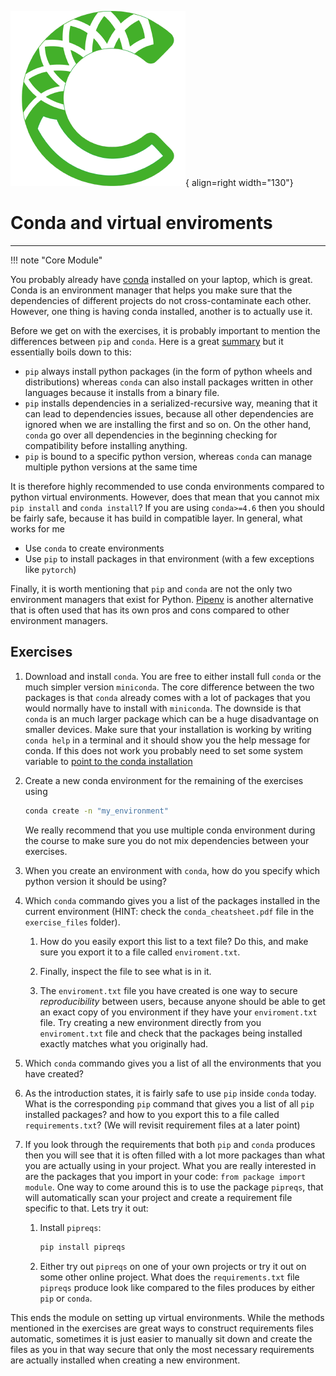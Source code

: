 ![Logo](../figures/icons/conda.png){ align=right width="130"}

# Conda and virtual enviroments

---

!!! note "Core Module"

You probably already have [conda](https://conda.io/projects/conda/en/latest/user-guide/getting-started.html) installed
on your laptop, which is great. Conda is an environment manager that helps you make sure that the dependencies of
different projects do not cross-contaminate each other. However, one thing is having conda installed, another is to
actually use it.

Before we get on with the exercises, it is probably important to mention the differences between `pip` and `conda`.
Here is a great [summary](https://www.anaconda.com/blog/understanding-conda-and-pip) but it essentially boils down
to this:

* `pip` always install python packages (in the form of python wheels and distributions) whereas `conda` can
  also install packages written in other languages because it installs from a binary file.
* `pip` installs dependencies in a serialized-recursive way, meaning that it can lead to dependencies issues,
  because all other dependencies are ignored when we are installing the first and so on. On the other hand, `conda`
  go over all dependencies in the beginning checking for compatibility before installing anything.
* `pip` is bound to a specific python version, whereas `conda` can manage multiple python versions at the same time

It is therefore highly recommended to use conda environments compared to python virtual environments. However, does that
mean that you cannot mix `pip install` and `conda install`? If you are using `conda>=4.6` then you should be fairly
safe, because it has build in compatible layer. In general, what works for me

* Use `conda` to create environments
* Use `pip` to install packages in that environment (with a few exceptions like `pytorch`)

Finally, it is worth mentioning that `pip` and `conda` are not the only two environment managers that exist for Python.
[Pipenv](https://pypi.org/project/pipenv/) is another alternative that is often used that has its own pros and cons
compared to other environment managers.

## Exercises

1. Download and install `conda`. You are free to either install full `conda` or the much simpler version `miniconda`.
   The core difference between the two packages is that `conda` already comes with a lot of packages that you would
   normally have to install with `miniconda`. The downside is that `conda` is an much larger package which can be a
   huge disadvantage on smaller devices. Make sure that your installation is working by writing `conda help` in a
   terminal and it should show you the help message for conda. If this does not work you probably need to set some
   system variable to
   [point to the conda installation](https://stackoverflow.com/questions/44597662/conda-command-is-not-recognized-on-windows-10)

2. Create a new conda environment for the remaining of the exercises using

   ```bash
   conda create -n "my_environment"
   ```

   We really recommend that you use multiple conda environment during the course to make sure you do not
   mix dependencies between your exercises.

3. When you create an environment with `conda`, how do you specify which python version it should be using?

4. Which `conda` commando gives you a list of the packages installed in the
   current environment (HINT: check the `conda_cheatsheet.pdf` file in the `exercise_files` folder).

   1. How do you easily export this list to a text file? Do this, and make sure you export it to
      a file called `enviroment.txt`.

   2. Finally, inspect the file to see what is in it.

   3. The `enviroment.txt` file you have created is one way to secure *reproducibility* between users, because
      anyone should be able to get an exact copy of you environment if they have your `enviroment.txt` file.
      Try creating a new environment directly from you `enviroment.txt` file and check that the packages being
      installed exactly matches what you originally had.

5. Which `conda` commando gives you a list of all the environments that you have created?

6. As the introduction states, it is fairly safe to use `pip` inside `conda` today.
   What is the corresponding `pip` command that gives you a list of all `pip` installed packages?
   and how to you export this to a file called `requirements.txt`?
   (We will revisit requirement files at a later point)

7. If you look through the requirements that both `pip` and `conda` produces then you will see that it
   is often filled with a lot more packages than what you are actually using in your project. What you are
   really interested in are the packages that you import in your code: `from package import module`.
   One way to come around this is to use the package `pipreqs`, that will automatically scan your project
   and create a requirement file specific to that.
   Lets try it out:

   1. Install `pipreqs`:

      ```bash
      pip install pipreqs
      ```

   2. Either try out `pipreqs` on one of your own projects or try it out on some other online project.
      What does the `requirements.txt` file `pipreqs` produce look like compared to the files produces
      by either `pip` or `conda`.

This ends the module on setting up virtual environments. While the methods mentioned in the exercises are great ways
to construct requirements files automatic, sometimes it is just easier to manually sit down and create the files as you
in that way secure that only the most necessary requirements are actually installed when creating a new environment.
